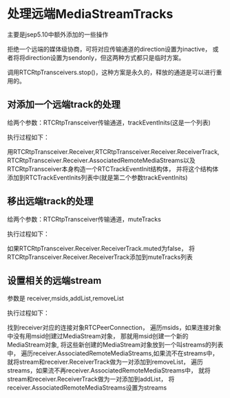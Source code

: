 # 处理远端MediaStreamTracks

主要是jsep5.10中额外添加的一些操作

拒绝一个远端的媒体级协商，可将对应传输通道的direction设置为inactive，
或者将将direction设置为sendonly，但这两种方式都只是临时方案。

调用RTCRtpTransceivers.stop()，这种方案是永久的，释放的通道是可以进行重用的。

## 对添加一个远端track的处理

给两个参数：RTCRtpTransceiver传输通道，trackEventInits(这是一个列表)

执行过程如下：

用RTCRtpTransceiver.Receiver,RTCRtpTransceiver.Receiver.ReceiverTrack,
RTCRtpTransceiver.Receiver.AssociatedRemoteMediaStreams以及
RTCRtpTransceiver本身构造一个RTCTrackEventInit结构体，
并将这个结构体添加到RTCTrackEventInits列表中(就是第二个参数trackEventInits)

## 移出远端track的处理

给两个参数：RTCRtpTransceiver传输通道，muteTracks

执行过程如下：

如果RTCRtpTransceiver.Receiver.ReceiverTrack.muted为false，
将RTCRtpTransceiver.Receiver.ReceiverTrack添加到muteTracks列表

## 设置相关的远端stream

参数是 receiver,msids,addList,removeList

执行过程如下：

找到receiver对应的连接对象RTCPeerConnection，
遍历msids，如果连接对象中没有用msid创建过MediaStream对象，
那就用msid创建一个新的MediaStream对象,
将这些新创建的MediaStream对象放到一个叫streams的列表中，
遍历receiver.AssociatedRemoteMediaStreams,如果流不在streams中，
就将stream和receiver.ReceiverTrack做为一对添加到removeList，
遍历streams，如果流不再receiver.AssociatedRemoteMediaStreams中，
就将stream和receiver.ReceiverTrack做为一对添加到addList，
将receiver.AssociatedRemoteMediaStreams设置为streams
